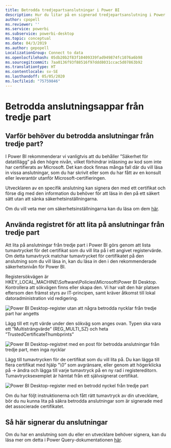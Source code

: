```yaml
---
title: Betrodda tredjepartsanslutningar i Power BI
description: Hur du litar på en signerad tredjepartsanslutning i Power BI
author: cpopell
ms.reviewer: ''
ms.service: powerbi
ms.subservice: powerbi-desktop
ms.topic: conceptual
ms.date: 04/3/2019
ms.author: gepopell
LocalizationGroup: Connect to data
ms.openlocfilehash: 05db20b2f83f10409339fad949874fc1076a6b98
ms.sourcegitcommit: 7aa0136f93f88516f97ddd8031ccac5d07863b92
ms.translationtype: HT
ms.contentlocale: sv-SE
ms.lasthandoff: 05/05/2020
ms.locfileid: "75759846"
---
```

# <a name="trusted-third-party-connectors"></a>Betrodda anslutningsappar från tredje part

## <a name="why-do-you-need-trusted-third-party-connectors"></a>Varför behöver du betrodda anslutningar från tredje part?

I Power BI rekommenderar vi vanligtvis att du behåller ”Säkerhet för datatillägg” på den högre nivån, vilket förhindrar inläsning av kod som inte har certifierats av Microsoft. Det kan dock finnas många fall där du vill läsa in vissa anslutningar, som du har skrivit eller som du har fått av en konsult eller leverantör utanför Microsoft-certifieringen.

Utvecklaren av en specifik anslutning kan signera den med ett certifikat och förse dig med den information du behöver för att läsa in den på ett säkert sätt utan att sänka säkerhetsinställningarna.

Om du vill veta mer om säkerhetsinställningarna kan du läsa om dem [här](https://docs.microsoft.com/power-bi/desktop-connector-extensibility).

## <a name="using-the-registry-to-trust-third-party-connectors"></a>Använda registret för att lita på anslutningar från tredje part

Att lita på anslutningar från tredje part i Power BI görs genom att lista tumavtrycket för det certifikat som du vill lita på i ett angivet registervärde. Om detta tumavtryck matchar tumavtrycket för certifikatet på den anslutning som du vill läsa in, kan du läsa in den i den rekommenderade säkerhetsnivån för Power BI. 

Registersökvägen är HKEY_LOCAL_MACHINE\Software\Policies\Microsoft\Power BI Desktop. Kontrollera att sökvägen finns eller skapa den. Vi har valt den här platsen eftersom den främst styrs av IT-principen, samt kräver åtkomst till lokal datoradministration vid redigering. 

![Power BI Desktop-register utan att några betrodda nycklar från tredje part har angetts](media/desktop-trusted-third-party-connectors/desktoptrustedthird1.png)

Lägg till ett nytt värde under den sökväg som anges ovan. Typen ska vara ett ”Multisträngvärde” (REG_MULTI_SZ) och heta ”TrustedCertificateThumbprints” 

![Power BI Desktop-registret med en post för betrodda anslutningar från tredje part, men inga nycklar](media/desktop-trusted-third-party-connectors/desktoptrustedthird2.png)

Lägg till tumavtrycken för de certifikat som du vill lita på. Du kan lägga till flera certifikat med hjälp ”\0” som avgränsare, eller genom att högerklicka på -> ändra och lägga till varje tumavtryck på en ny rad i registereditorn. Tumavtrycksexemplet är hämtat från ett självsignerat certifikat. 

 ![Power BI Desktop-register med en betrodd nyckel från tredje part](media/desktop-trusted-third-party-connectors/desktoptrustedthird3.png)

Om du har följt instruktionerna och fått rätt tumavtryck av din utvecklare, bör du nu kunna lita på säkra betrodda anslutningar som är signerade med det associerade certifikatet.

## <a name="how-to-sign-connectors"></a>Så här signerar du anslutningar

Om du har en anslutning som du eller en utvecklare behöver signera, kan du läsa mer om detta i Power Query-dokumentationen [här](https://docs.microsoft.com/power-query/handlingconnectorsigning).
